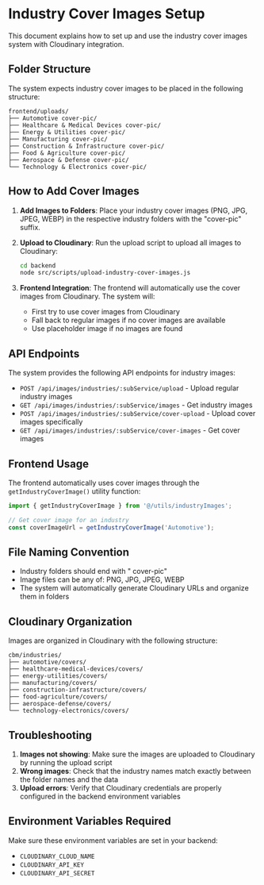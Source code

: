 # Industry Cover Images Setup

This document explains how to set up and use the industry cover images system with Cloudinary integration.

## Folder Structure

The system expects industry cover images to be placed in the following structure:

```
frontend/uploads/
├── Automotive cover-pic/
├── Healthcare & Medical Devices cover-pic/
├── Energy & Utilities cover-pic/
├── Manufacturing cover-pic/
├── Construction & Infrastructure cover-pic/
├── Food & Agriculture cover-pic/
├── Aerospace & Defense cover-pic/
└── Technology & Electronics cover-pic/
```

## How to Add Cover Images

1. **Add Images to Folders**: Place your industry cover images (PNG, JPG, JPEG, WEBP) in the respective industry folders with the "cover-pic" suffix.

2. **Upload to Cloudinary**: Run the upload script to upload all images to Cloudinary:
   ```bash
   cd backend
   node src/scripts/upload-industry-cover-images.js
   ```

3. **Frontend Integration**: The frontend will automatically use the cover images from Cloudinary. The system will:
   - First try to use cover images from Cloudinary
   - Fall back to regular images if no cover images are available
   - Use placeholder image if no images are found

## API Endpoints

The system provides the following API endpoints for industry images:

- `POST /api/images/industries/:subService/upload` - Upload regular industry images
- `GET /api/images/industries/:subService/images` - Get industry images
- `POST /api/images/industries/:subService/cover-upload` - Upload cover images specifically
- `GET /api/images/industries/:subService/cover-images` - Get cover images

## Frontend Usage

The frontend automatically uses cover images through the `getIndustryCoverImage()` utility function:

```typescript
import { getIndustryCoverImage } from '@/utils/industryImages';

// Get cover image for an industry
const coverImageUrl = getIndustryCoverImage('Automotive');
```

## File Naming Convention

- Industry folders should end with " cover-pic"
- Image files can be any of: PNG, JPG, JPEG, WEBP
- The system will automatically generate Cloudinary URLs and organize them in folders

## Cloudinary Organization

Images are organized in Cloudinary with the following structure:
```
cbm/industries/
├── automotive/covers/
├── healthcare-medical-devices/covers/
├── energy-utilities/covers/
├── manufacturing/covers/
├── construction-infrastructure/covers/
├── food-agriculture/covers/
├── aerospace-defense/covers/
└── technology-electronics/covers/
```

## Troubleshooting

1. **Images not showing**: Make sure the images are uploaded to Cloudinary by running the upload script
2. **Wrong images**: Check that the industry names match exactly between the folder names and the data
3. **Upload errors**: Verify that Cloudinary credentials are properly configured in the backend environment variables

## Environment Variables Required

Make sure these environment variables are set in your backend:
- `CLOUDINARY_CLOUD_NAME`
- `CLOUDINARY_API_KEY`
- `CLOUDINARY_API_SECRET`
